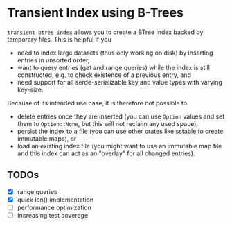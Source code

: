 # Transient Index using B-Trees

`transient-btree-index` allows you to create a BTree index backed by temporary files.
This is helpful if you
 
- need to index large datasets (thus only working on disk) by inserting entries in unsorted order,
- want to query entries (get and range queries) while the index is still constructed, e.g. to check existence of a previous entry, and
- need support for all serde-serializable key and value types with varying key-size.
 
Because of its intended use case, it is therefore not possible to
 
- delete entries once they are inserted (you can use `Option` values and set them to `Option::None`, but this will not reclaim any used space),
- persist the index to a file (you can use other crates like [sstable](https://crates.io/crates/sstable) to create immutable maps), or
- load an existing index file (you might want to use an immutable map file and this index can act as an "overlay" for all changed entries).

## TODOs

- [X] range queries
- [X] quick len() implementation
- [ ] performance optimization
- [ ] increasing test coverage